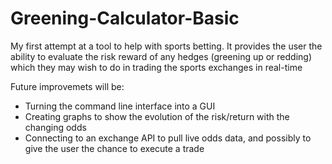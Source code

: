 # Greening-Calculator-Basic
My first attempt at a tool to help with sports betting. It provides the user the ability to evaluate the risk reward of any hedges (greening up or redding) which they may wish to do in trading the sports exchanges in real-time

Future improvemets will be:
- Turning the command line interface into a GUI
- Creating graphs to show the evolution of the risk/return with the changing odds
- Connecting to an exchange API to pull live odds data, and possibly to give the user the chance to execute a trade
